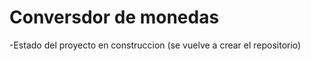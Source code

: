 <h1>Conversdor de monedas</h1>

-Estado del proyecto en construccion (se vuelve a crear el repositorio)
